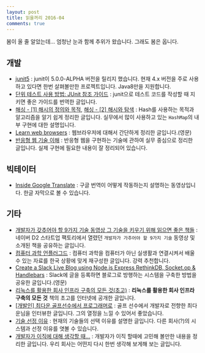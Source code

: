 ```yaml
---
layout: post
title: 읽을꺼리 2016-04
comments: true
---
```


봄이 올 줄 알았는데... 엄청난 눈과 함께 추위가 왔습니다.
그래도 봄은 옵니다.

## 개발

- [junit5](https://github.com/junit-team/junit5) : junit이 5.0.0-ALPHA 버전을 릴리지 했습니다. 현재 4.x 버전을 주로 사용하고 있다면 한번 살펴볼만한 프로젝트입니다. Java8만을 지원합니다.
- [단위 테스트 사용 방법: JUnit 참조 가이드](https://brunch.co.kr/@pubjinson/16) : junit으로 테스트 코드를 작성할 때 지키면 좋은 가이드를 번역한 글입니다.
- [해싱 - [1] 해시의 정의와 목적](http://codingmonster.net/archives/13412), [해싱 - [2] 해시와 탐색](http://codingmonster.net/archives/13426) : Hash를 사용하는 목적과 알고리즘을 알기 쉽게 정리한 글입니다. 실무에서 많이 사용하고 있는 `HashMap`의 내부 구현에 대한 설명입니다.
- [Learn web browsers](http://www.frontendhandbook.com/learning/browsers.html) : 웹브라우저에 대해서 간단하게 정리한 글입니다.(영문)
- [반응형 웹 기술 이해](http://readme.skplanet.com/?p=9739) : 반응형 웹을 구현하는 기술에 관하여 실무 중심으로 정리한 글입니다. 실제 구현에 필요한 내용이 잘 정리되어 있습니다.

## 빅테이터

- [Inside Google Translate](https://www.youtube.com/watch?v=_GdSC1Z1Kzs) : 구글 번역이 어떻게 작동하는지 설명하는 동영상입니다. 한글 자막으로 볼 수 있습니다.

## 기타

- [개발자가 갖추어야 할 9가지 기술 동영상 그 기술을 키우기 위해 읽으면 좋은 책들](http://startupall.kr/skils4developers/) : 네이버 D2 스타트업 팩토리에서 열렸던 `개발자가 가추어야 할 9가지 기술` 동영상 및 소개된 책을 공유하는 글입니다.
- [컴퓨터 과학 언플러그드](https://statkclee.github.io/website-csunplugged/) : 컴퓨터 과학을 컴퓨터가 아닌 실생활과 연결시켜서 배울 수 있는 자료를 한국 상황에 맞게 재구성한 글입니다. 강력 추천합니다.
- [Create a Slack Live Blog using Node.js Express RethinkDB, Socket.op & Handlebars](https://medium.com/@caseymorrisus/create-a-slack-live-blog-using-node-js-express-rethinkdb-socket-io-handlebars-fcbf6e601fa5) : Slack에 글을 등록하면 블로그로 방행하는 시스템을 구축한 방법을 공유한 글입니다.(영문)
- [리눅스를 활용한 회사 인프라 구축의 모든 것(초고)](https://www.lesstif.com/display/1STB/Home) : **리눅스를 활용한 회사 인프라 구축의 모든 것** 책의 초고를 인터넷에 공개한 글입니다.
- [[개발인] 최다운 골프선수에서 프로그래머로](http://www.bloter.net/archives/250547) : 골프 선수에서 개발자로 전향한 최다운님을 인터뷰한 글입니다. 그의 열정을 느낄 수 있어서 좋았습니다.
- [기술 선정 이유](https://andromedarabbit.net/wp/%ea%b8%b0%ec%88%a0-%ec%84%a0%ec%a0%95-%ec%9d%b4%ec%9c%a0/) : 현재의 기술들의 선택 이유를 설명한 글입니다. 다른 회사(?)의 시스템과 선정 이유를 엿볼 수 있습니다.
- [개발자가 이직에 대해 생각할 때...](https://brunch.co.kr/@supims/4) : 개발자가 이직 할때에 고민해 볼만한 내용을 정리한 글입니다. 우리 회사는 어떤지 다시 한번 생각해 보게해 보는 글입니다.

